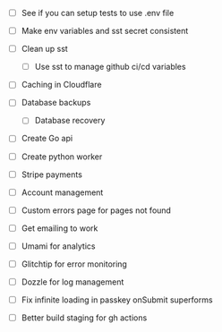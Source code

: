 - [ ] See if you can setup tests to use .env file
- [ ] Make env variables and sst secret consistent
- [ ] Clean up sst

  - [ ] Use sst to manage github ci/cd variables

- [ ] Caching in Cloudflare
- [ ] Database backups

  - [ ] Database recovery

- [ ] Create Go api
- [ ] Create python worker

- [ ] Stripe payments
- [ ] Account management

- [ ] Custom errors page for pages not found

- [ ] Get emailing to work

- [ ] Umami for analytics
- [ ] Glitchtip for error monitoring
- [ ] Dozzle for log management

- [ ] Fix infinite loading in passkey onSubmit superforms

- [ ] Better build staging for gh actions
